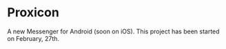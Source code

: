 # Proxicon
A new Messenger for Android (soon on iOS). This project has been started on February, 27th.
